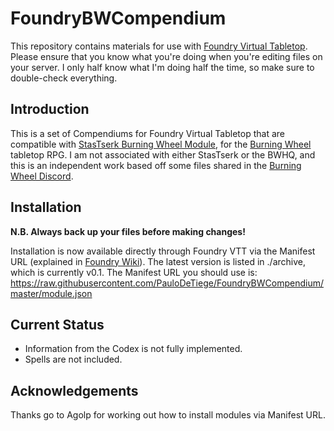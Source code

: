 # FoundryBWCompendium

This repository contains materials for use with [Foundry Virtual Tabletop](https://foundryvtt.com/). Please ensure that you know what you're doing when you're editing files on your server. I only half know what I'm doing half the time, so make sure to double-check everything.

## Introduction

This is a set of Compendiums for Foundry Virtual Tabletop that are compatible with [StasTserk Burning Wheel Module](https://github.com/StasTserk/foundry-burningwheel), for the [Burning Wheel](https://www.burningwheel.com/burning-wheel/) tabletop RPG. I am not associated with either StasTserk or the BWHQ, and this is an independent work based off some files shared in the [Burning Wheel Discord](https://discord.gg/kdcjAgS).

## Installation

**N.B. Always back up your files before making changes!**

Installation is now available directly through Foundry VTT via the Manifest URL (explained in [Foundry Wiki](https://foundryvtt.wiki/en/basics/Modules)). The latest version is listed in ./archive, which is currently v0.1. The Manifest URL you should use is: https://raw.githubusercontent.com/PauloDeTiege/FoundryBWCompendium/master/module.json

## Current Status

- Information from the Codex is not fully implemented.
- Spells are not included.

## Acknowledgements
Thanks go to Agolp for working out how to install modules via Manifest URL.
